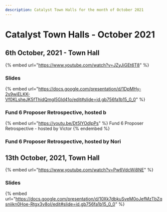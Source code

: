```yaml
---
description: Catalyst Town Halls for the month of October 2021
---
```


# Catalyst Town Halls - October 2021

## 6th October, 2021 - Town Hall

{% embed url="https://www.youtube.com/watch?v=JZyJiGEt6T8" %}

### Slides

{% embed url="https://docs.google.com/presentation/d/1DpMHy-2s9wiELKK-Vf0KLsheJK5fThidQmgI5Gld41o/edit#slide=id.gb756fa1b15_0_0" %}

### Fund 6 Proposer Retrospective, hosted b

{% embed url="https://youtu.be/Dt5lYOdlpPs" %}
Fund 6 Proposer Retrospective - hosted by Victor
{% endembed %}

### Fund 6 Proposer Retrospective, hosted by Nori

## 13th October, 2021, Town Hall

{% embed url="https://www.youtube.com/watch?v=Pw6VdcWi8NE" %}

### Slides

{% embed url="https://docs.google.com/presentation/d/10Xk7dbkuSveM0oJefMzTbZqsniikn0Hoe-Rtgx3v8oI/edit#slide=id.gb756fa1b15_0_0" %}
